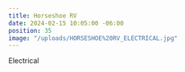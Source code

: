 ```yaml
---
title: Horseshoe RV
date: 2024-02-15 10:05:00 -06:00
position: 35
image: "/uploads/HORSESHOE%20RV_ELECTRICAL.jpg"
---
```


Electrical
